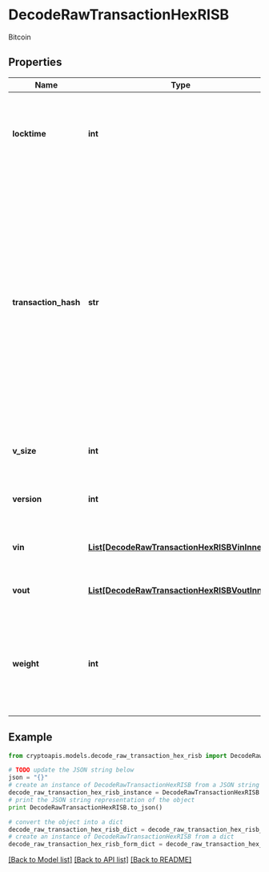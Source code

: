 # DecodeRawTransactionHexRISB

Bitcoin

## Properties
Name | Type | Description | Notes
------------ | ------------- | ------------- | -------------
**locktime** | **int** | Represents the time at which a particular transaction can be added to the blockchain. | 
**transaction_hash** | **str** | Represents the same as transactionId for account-based protocols like Ethereum, while it could be different in UTXO-based protocols like Bitcoin. E.g., in UTXO-based protocols hash is different from transactionId for SegWit transactions. | 
**v_size** | **int** | Represents the virtual size of this transaction. | 
**version** | **int** | Represents the transaction version number. | 
**vin** | [**List[DecodeRawTransactionHexRISBVinInner]**](DecodeRawTransactionHexRISBVinInner.md) | Represents the transaction inputs. | 
**vout** | [**List[DecodeRawTransactionHexRISBVoutInner]**](DecodeRawTransactionHexRISBVoutInner.md) | Represents the transaction outputs. | 
**weight** | **int** | Represents the size of Bitcoin block, measured in weight units and including the segwit discount. | [optional] 

## Example

```python
from cryptoapis.models.decode_raw_transaction_hex_risb import DecodeRawTransactionHexRISB

# TODO update the JSON string below
json = "{}"
# create an instance of DecodeRawTransactionHexRISB from a JSON string
decode_raw_transaction_hex_risb_instance = DecodeRawTransactionHexRISB.from_json(json)
# print the JSON string representation of the object
print DecodeRawTransactionHexRISB.to_json()

# convert the object into a dict
decode_raw_transaction_hex_risb_dict = decode_raw_transaction_hex_risb_instance.to_dict()
# create an instance of DecodeRawTransactionHexRISB from a dict
decode_raw_transaction_hex_risb_form_dict = decode_raw_transaction_hex_risb.from_dict(decode_raw_transaction_hex_risb_dict)
```
[[Back to Model list]](../README.md#documentation-for-models) [[Back to API list]](../README.md#documentation-for-api-endpoints) [[Back to README]](../README.md)


